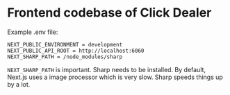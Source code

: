 # Frontend codebase of Click Dealer

Example .env file:

```
NEXT_PUBLIC_ENVIRONMENT = development
NEXT_PUBLIC_API_ROOT = http://localhost:6060
NEXT_SHARP_PATH = /node_modules/sharp
```

`NEXT_SHARP_PATH` is important. Sharp needs to be installed. By default, Next.js uses a image processor which is very slow. Sharp speeds things up by a lot.
